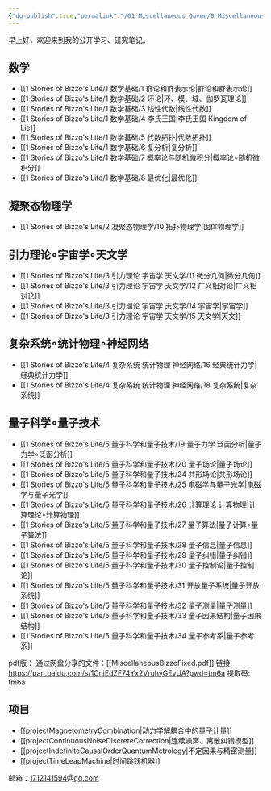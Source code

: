 ```yaml
---
{"dg-publish":true,"permalink":"/01 Miscellaneous Quvee/0 Miscellaneous Quvee/","tags":["资源","gardenEntry"]}
---
```


早上好，欢迎来到我的公开学习、研究笔记。
## 数学
- [[1 Stories of Bizzo's Life/1 数学基础/1 群论和群表示论\|群论和群表示论]]
- [[1 Stories of Bizzo's Life/1 数学基础/2 环论\|环、模、域、伽罗瓦理论]]
- [[1 Stories of Bizzo's Life/1 数学基础/3 线性代数\|线性代数]]
- [[1 Stories of Bizzo's Life/1 数学基础/4 李氏王国\|李氏王国 Kingdom of Lie]]
- [[1 Stories of Bizzo's Life/1 数学基础/5 代数拓扑\|代数拓扑]]
- [[1 Stories of Bizzo's Life/1 数学基础/6 复分析\|复分析]]
- [[1 Stories of Bizzo's Life/1 数学基础/7 概率论与随机微积分\|概率论$\circ$随机微积分]]
- [[1 Stories of Bizzo's Life/1 数学基础/8 最优化\|最优化]]

## 凝聚态物理学
- [[1 Stories of Bizzo's Life/2 凝聚态物理学/10 拓扑物理学\|固体物理学]]

## 引力理论$\circ$宇宙学$\circ$天文学
- [[1 Stories of Bizzo's Life/3 引力理论 宇宙学 天文学/11 微分几何\|微分几何]]
- [[1 Stories of Bizzo's Life/3 引力理论 宇宙学 天文学/12 广义相对论\|广义相对论]]
- [[1 Stories of Bizzo's Life/3 引力理论 宇宙学 天文学/14 宇宙学\|宇宙学]]
- [[1 Stories of Bizzo's Life/3 引力理论 宇宙学 天文学/15 天文学\|天文]]

## 复杂系统$\circ$统计物理$\circ$神经网络
- [[1 Stories of Bizzo's Life/4 复杂系统 统计物理 神经网络/16 经典统计力学\|经典统计力学]]
- [[1 Stories of Bizzo's Life/4 复杂系统 统计物理 神经网络/18 复杂系统\|复杂系统]]

## 量子科学$\circ$量子技术
- [[1 Stories of Bizzo's Life/5 量子科学和量子技术/19 量子力学 泛函分析\|量子力学$\circ$泛函分析]]
- [[1 Stories of Bizzo's Life/5 量子科学和量子技术/20 量子场论\|量子场论]]
- [[1 Stories of Bizzo's Life/5 量子科学和量子技术/24 共形场论\|共形场论]]
- [[1 Stories of Bizzo's Life/5 量子科学和量子技术/25 电磁学与量子光学\|电磁学与量子光学]]
- [[1 Stories of Bizzo's Life/5 量子科学和量子技术/26 计算理论 计算物理\|计算理论$\circ$计算物理]]
- [[1 Stories of Bizzo's Life/5 量子科学和量子技术/27 量子算法\|量子计算$\circ$量子算法]]
- [[1 Stories of Bizzo's Life/5 量子科学和量子技术/28 量子信息\|量子信息]]
- [[1 Stories of Bizzo's Life/5 量子科学和量子技术/29 量子纠错\|量子纠错]]
- [[1 Stories of Bizzo's Life/5 量子科学和量子技术/30 量子控制论\|量子控制论]]
- [[1 Stories of Bizzo's Life/5 量子科学和量子技术/31 开放量子系统\|量子开放系统]]
- [[1 Stories of Bizzo's Life/5 量子科学和量子技术/32 量子测量\|量子测量]]
- [[1 Stories of Bizzo's Life/5 量子科学和量子技术/33 量子因果结构\|量子因果结构]]
- [[1 Stories of Bizzo's Life/5 量子科学和量子技术/34 量子参考系\|量子参考系]]

pdf版：
通过网盘分享的文件：[[MiscellaneousBizzoFixed.pdf]]
链接: https://pan.baidu.com/s/1CnjEdZF74Yx2VruhyGEvUA?pwd=tm6a 提取码: tm6a 
## 项目
- [[projectMagnetometryCombination\|动力学解耦合中的量子计量]]
- [[projectContinuousNoiseDiscreteCorrection\|连续噪声、离散纠错模型]]
- [[projectIndefiniteCausalOrderQuantumMetrology\|不定因果与精密测量]]
- [[projectTimeLeapMachine\|时间跳跃机器]]

邮箱：1712141594@qq.com